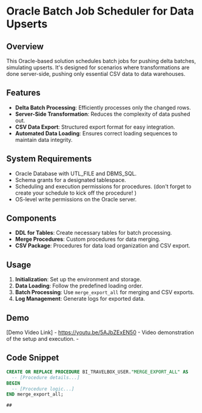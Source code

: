 # Oracle Batch Job Scheduler for Data Upserts

## Overview
This Oracle-based solution schedules batch jobs for pushing delta batches, simulating upserts. It's designed for scenarios where transformations are done server-side, pushing only essential CSV data to data warehouses.

## Features
- **Delta Batch Processing**: Efficiently processes only the changed rows.
- **Server-Side Transformation**: Reduces the complexity of data pushed out.
- **CSV Data Export**: Structured export format for easy integration.
- **Automated Data Loading**: Ensures correct loading sequences to maintain data integrity.

## System Requirements
- Oracle Database with UTL_FILE and DBMS_SQL.
- Schema grants for a designated tablespace.
- Scheduling and execution permissions for procedures. (don't forget to create your schedule to kick off the procedure! )
- OS-level write permissions on the Oracle server.

## Components
- **DDL for Tables**: Create necessary tables for batch processing.
- **Merge Procedures**: Custom procedures for data merging.
- **CSV Package**: Procedures for data load organization and CSV export.

## Usage
1. **Initialization**: Set up the environment and storage.
2. **Data Loading**: Follow the predefined loading order.
3. **Batch Processing**: Use `merge_export_all` for merging and CSV exports.
4. **Log Management**: Generate logs for exported data.

## Demo
[Demo Video Link] - https://youtu.be/5AJbZExEN50  - Video demonstration of the setup and execution. - 

## Code Snippet
```sql
CREATE OR REPLACE PROCEDURE BI_TRAVELBOX_USER."MERGE_EXPORT_ALL" AS
  -- [Procedure details...]
BEGIN
  -- [Procedure logic...]
END merge_export_all;

## 
